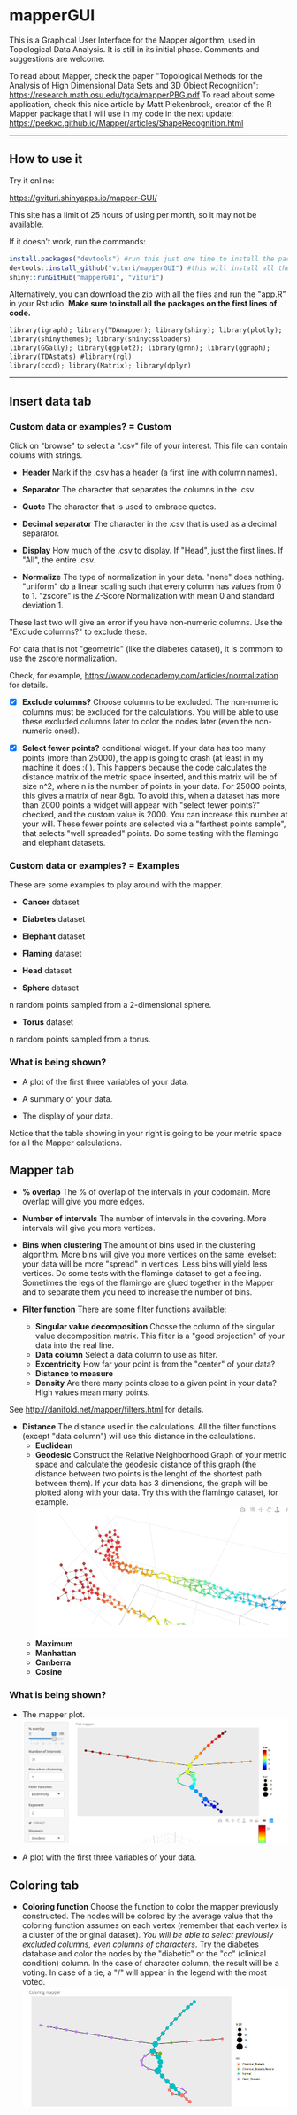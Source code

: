 # mapperGUI

This is a Graphical User Interface for the Mapper algorithm, used in Topological Data Analysis. It is still in its initial phase. Comments and suggestions are welcome.

To read about Mapper, check the paper "Topological Methods for the Analysis of High Dimensional
Data Sets and 3D Object Recognition": https://research.math.osu.edu/tgda/mapperPBG.pdf
To read about some application, check this nice article by Matt Piekenbrock, creator of the R Mapper package that I will use in my code in the next update: https://peekxc.github.io/Mapper/articles/ShapeRecognition.html

-------------------------------------------------

## How to use it

Try it online:

https://gvituri.shinyapps.io/mapper-GUI/

This site has a limit of 25 hours of using per month, so it may not be available.

If it doesn't work, run the commands:

```R
install.packages("devtools") #run this just one time to install the package
devtools::install_github("vituri/mapperGUI") #this will install all the dependencies
shiny::runGitHub("mapperGUI", "vituri")
```

Alternatively, you can download the zip with all the files and run the "app.R" in your Rstudio. **Make sure to install all the packages on the first lines of code.**
```
library(igraph); library(TDAmapper); library(shiny); library(plotly); library(shinythemes); library(shinycssloaders)
library(GGally); library(ggplot2); library(grnn); library(ggraph); library(TDAstats) #library(rgl)
library(cccd); library(Matrix); library(dplyr)
```
--------------------------

## Insert data tab

### Custom data or examples? = Custom
Click on "browse" to select a ".csv" file of your interest. This file can contain colums with strings.

- **Header** 
Mark if the .csv has a header (a first line with column names). 

- **Separator**
The character that separates the columns in the .csv.

- **Quote** 
The character that is used to embrace quotes.

- **Decimal separator**
The character in the .csv that is used as a decimal separator.

- **Display**
How much of the .csv to display. If "Head", just the first lines. If "All", the entire .csv.

- **Normalize**
The type of normalization in your data. "none" does nothing. "uniform" do a linear scaling such that every column has values from 0 to 1. "zscore" is the Z-Score Normalization with mean 0 and standard deviation 1. 

These last two will give an error if you have non-numeric columns. Use the "Exclude columns?" to exclude these.

For data that is not "geometric" (like the diabetes dataset), it is commom to use the zscore normalization. 

Check, for example, https://www.codecademy.com/articles/normalization for details.

- [X] **Exclude columns?**
Choose columns to be excluded. The non-numeric columns must be excluded for the calculations. You will be able to use these excluded columns later to color the nodes later (even the non-numeric ones!).

- [X] **Select fewer points?** conditional widget. If your data has too many points (more than 25000), the app is going to crash (at least in my machine it does :( ). This happens because the code calculates the distance matrix of the metric space inserted, and this matrix will be of size n^2, where n is the number of points in your data. For 25000 points, this gives a matrix of near 8gb. To avoid this, when a dataset has more than 2000 points a widget will appear with "select fewer points?" checked, and the custom value is 2000. You can increase this number at your will. These fewer points are selected via a "farthest points sample", that selects "well spreaded" points. Do some testing with the flamingo and elephant datasets.

### Custom data or examples? = Examples

These are some examples to play around with the mapper.

- **Cancer** dataset

- **Diabetes** dataset

- **Elephant** dataset

- **Flaming** dataset

- **Head** dataset

- **Sphere** dataset

n random points sampled from a 2-dimensional sphere.

- **Torus** dataset

n random points sampled from a torus.

### What is being shown?

- A plot of the first three variables of your data.

- A summary of your data.

- The display of your data.

Notice that the table showing in your right is going to be your metric space for all the Mapper calculations.

## Mapper tab

- **% overlap** The % of overlap of the intervals in your codomain. More overlap will give you more edges.

- **Number of intervals** The number of intervals in the covering. More intervals will give you more vertices.

- **Bins when clustering** The amount of bins used in the clustering algorithm. More bins will give you more vertices on the same levelset: your data will be more "spread" in vertices. Less bins will yield less vertices. Do some tests with the flamingo dataset to get a feeling. Sometimes the legs of the flamingo are glued together in the Mapper and to separate them you need to increase the number of bins.

- **Filter function** There are some filter functions available:
  - **Singular value decomposition** Chosse the column of the singular value decomposition matrix. This filter is a "good projection" of your data into the real line.
  - **Data column** Select a data column to use as filter.
  - **Excentricity** How far your point is from the "center" of your data? 
  - **Distance to measure**
  - **Density** Are there many points close to a given point in your data? High values mean many points.
  
 See http://danifold.net/mapper/filters.html for details.
 
- **Distance** The distance used in the calculations. All the filter functions (except "data column") will use this distance in the calculations. 
  - **Euclidean**
  - **Geodesic** Construct the Relative Neighborhood Graph of your metric space and calculate the geodesic distance of this graph (the distance between two points is the lenght of the shortest path between them). If your data has 3 dimensions, the graph will be plotted along with your data. Try this with the flamingo dataset, for example.
![geodesic graph example](pics/geodesic-example.png) 
  - **Maximum**
  - **Manhattan**
  - **Canberra**
  - **Cosine**

### What is being shown?

- The mapper plot.
![diabetes mapper](pics/diabetes-mapper.png) 

- A plot with the first three variables of your data.

## Coloring tab

- **Coloring function** Choose the function to color the mapper previously constructed. The nodes will be colored by the average value that the coloring function assumes on each vertex (remember that each vertex is a cluster of the original dataset). *You will be able to select previously excluded columns, even columns of characters*. Try the diabetes database and color the nodes by the "diabetic" or the "cc" (clinical condition) column. In the case of character column, the result will be a voting. In case of a tie, a "/" will appear in the legend with the most voted.
![diabetes mapper](pics/diabetes-coloring.png) 

